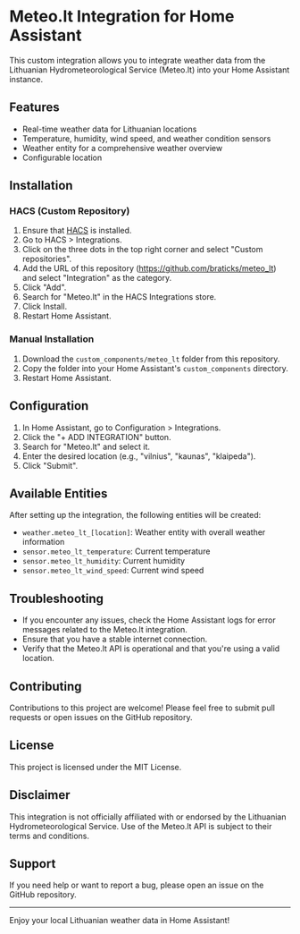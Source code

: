 # Meteo.lt Integration for Home Assistant

This custom integration allows you to integrate weather data from the Lithuanian Hydrometeorological Service (Meteo.lt) into your Home Assistant instance.

## Features

- Real-time weather data for Lithuanian locations
- Temperature, humidity, wind speed, and weather condition sensors
- Weather entity for a comprehensive weather overview
- Configurable location

## Installation

### HACS (Custom Repository)

1. Ensure that [HACS](https://hacs.xyz/) is installed.
2. Go to HACS > Integrations.
3. Click on the three dots in the top right corner and select "Custom repositories".
4. Add the URL of this repository (https://github.com/braticks/meteo_lt) and select "Integration" as the category.
5. Click "Add".
6. Search for "Meteo.lt" in the HACS Integrations store.
7. Click Install.
8. Restart Home Assistant.

### Manual Installation

1. Download the `custom_components/meteo_lt` folder from this repository.
2. Copy the folder into your Home Assistant's `custom_components` directory.
3. Restart Home Assistant.

## Configuration

1. In Home Assistant, go to Configuration > Integrations.
2. Click the "+ ADD INTEGRATION" button.
3. Search for "Meteo.lt" and select it.
4. Enter the desired location (e.g., "vilnius", "kaunas", "klaipeda").
5. Click "Submit".

## Available Entities

After setting up the integration, the following entities will be created:

- `weather.meteo_lt_[location]`: Weather entity with overall weather information
- `sensor.meteo_lt_temperature`: Current temperature
- `sensor.meteo_lt_humidity`: Current humidity
- `sensor.meteo_lt_wind_speed`: Current wind speed

## Troubleshooting

- If you encounter any issues, check the Home Assistant logs for error messages related to the Meteo.lt integration.
- Ensure that you have a stable internet connection.
- Verify that the Meteo.lt API is operational and that you're using a valid location.

## Contributing

Contributions to this project are welcome! Please feel free to submit pull requests or open issues on the GitHub repository.

## License

This project is licensed under the MIT License.

## Disclaimer

This integration is not officially affiliated with or endorsed by the Lithuanian Hydrometeorological Service. Use of the Meteo.lt API is subject to their terms and conditions.

## Support

If you need help or want to report a bug, please open an issue on the GitHub repository.

---

Enjoy your local Lithuanian weather data in Home Assistant!
